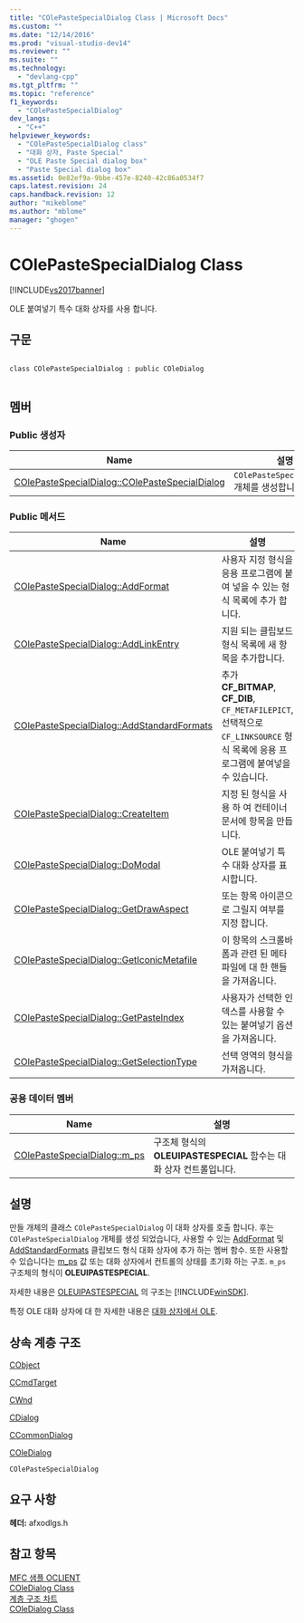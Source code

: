 ```yaml
---
title: "COlePasteSpecialDialog Class | Microsoft Docs"
ms.custom: ""
ms.date: "12/14/2016"
ms.prod: "visual-studio-dev14"
ms.reviewer: ""
ms.suite: ""
ms.technology: 
  - "devlang-cpp"
ms.tgt_pltfrm: ""
ms.topic: "reference"
f1_keywords: 
  - "COlePasteSpecialDialog"
dev_langs: 
  - "C++"
helpviewer_keywords: 
  - "COlePasteSpecialDialog class"
  - "대화 상자, Paste Special"
  - "OLE Paste Special dialog box"
  - "Paste Special dialog box"
ms.assetid: 0e82ef9a-9bbe-457e-8240-42c86a0534f7
caps.latest.revision: 24
caps.handback.revision: 12
author: "mikeblome"
ms.author: "mblome"
manager: "ghogen"
---
```

# COlePasteSpecialDialog Class
[!INCLUDE[vs2017banner](../../assembler/inline/includes/vs2017banner.md)]

OLE 붙여넣기 특수 대화 상자를 사용 합니다.  
  
## 구문  
  
```  
  
class COlePasteSpecialDialog : public COleDialog  
  
```  
  
## 멤버  
  
### Public 생성자  
  
|Name|설명|  
|----------|--------|  
|[COlePasteSpecialDialog::COlePasteSpecialDialog](../Topic/COlePasteSpecialDialog::COlePasteSpecialDialog.md)|`COlePasteSpecialDialog` 개체를 생성합니다.|  
  
### Public 메서드  
  
|Name|설명|  
|----------|--------|  
|[COlePasteSpecialDialog::AddFormat](../Topic/COlePasteSpecialDialog::AddFormat.md)|사용자 지정 형식을 응용 프로그램에 붙여 넣을 수 있는 형식 목록에 추가 합니다.|  
|[COlePasteSpecialDialog::AddLinkEntry](../Topic/COlePasteSpecialDialog::AddLinkEntry.md)|지원 되는 클립보드 형식 목록에 새 항목을 추가합니다.|  
|[COlePasteSpecialDialog::AddStandardFormats](../Topic/COlePasteSpecialDialog::AddStandardFormats.md)|추가  **CF\_BITMAP**,  **CF\_DIB**, `CF_METAFILEPICT`, 선택적으로 `CF_LINKSOURCE` 형식 목록에 응용 프로그램에 붙여넣을 수 있습니다.|  
|[COlePasteSpecialDialog::CreateItem](../Topic/COlePasteSpecialDialog::CreateItem.md)|지정 된 형식을 사용 하 여 컨테이너 문서에 항목을 만듭니다.|  
|[COlePasteSpecialDialog::DoModal](../Topic/COlePasteSpecialDialog::DoModal.md)|OLE 붙여넣기 특수 대화 상자를 표시합니다.|  
|[COlePasteSpecialDialog::GetDrawAspect](../Topic/COlePasteSpecialDialog::GetDrawAspect.md)|또는 항목 아이콘으로 그릴지 여부를 지정 합니다.|  
|[COlePasteSpecialDialog::GetIconicMetafile](../Topic/COlePasteSpecialDialog::GetIconicMetafile.md)|이 항목의 스크롤바 폼과 관련 된 메타 파일에 대 한 핸들을 가져옵니다.|  
|[COlePasteSpecialDialog::GetPasteIndex](../Topic/COlePasteSpecialDialog::GetPasteIndex.md)|사용자가 선택한 인덱스를 사용할 수 있는 붙여넣기 옵션을 가져옵니다.|  
|[COlePasteSpecialDialog::GetSelectionType](../Topic/COlePasteSpecialDialog::GetSelectionType.md)|선택 영역의 형식을 가져옵니다.|  
  
### 공용 데이터 멤버  
  
|Name|설명|  
|----------|--------|  
|[COlePasteSpecialDialog::m\_ps](../Topic/COlePasteSpecialDialog::m_ps.md)|구조체 형식의  **OLEUIPASTESPECIAL** 함수는 대화 상자 컨트롤입니다.|  
  
## 설명  
 만들 개체의 클래스 `COlePasteSpecialDialog` 이 대화 상자를 호출 합니다.  후는 `COlePasteSpecialDialog` 개체를 생성 되었습니다, 사용할 수 있는  [AddFormat](../Topic/COlePasteSpecialDialog::AddFormat.md) 및  [AddStandardFormats](../Topic/COlePasteSpecialDialog::AddStandardFormats.md) 클립보드 형식 대화 상자에 추가 하는 멤버 함수.  또한 사용할 수 있습니다는  [m\_ps](../Topic/COlePasteSpecialDialog::m_ps.md) 값 또는 대화 상자에서 컨트롤의 상태를 초기화 하는 구조.  `m_ps` 구조체의 형식이  **OLEUIPASTESPECIAL**.  
  
 자세한 내용은  [OLEUIPASTESPECIAL](http://msdn.microsoft.com/library/windows/desktop/ms692434) 의 구조는 [!INCLUDE[winSDK](../../atl/includes/winsdk_md.md)].  
  
 특정 OLE 대화 상자에 대 한 자세한 내용은  [대화 상자에서 OLE](../../mfc/dialog-boxes-in-ole.md).  
  
## 상속 계층 구조  
 [CObject](../../mfc/reference/cobject-class.md)  
  
 [CCmdTarget](../../mfc/reference/ccmdtarget-class.md)  
  
 [CWnd](../../mfc/reference/cwnd-class.md)  
  
 [CDialog](../../mfc/reference/cdialog-class.md)  
  
 [CCommonDialog](../../mfc/reference/ccommondialog-class.md)  
  
 [COleDialog](../../mfc/reference/coledialog-class.md)  
  
 `COlePasteSpecialDialog`  
  
## 요구 사항  
 **헤더:**  afxodlgs.h  
  
## 참고 항목  
 [MFC 샘플 OCLIENT](../../top/visual-cpp-samples.md)   
 [COleDialog Class](../../mfc/reference/coledialog-class.md)   
 [계층 구조 차트](../../mfc/hierarchy-chart.md)   
 [COleDialog Class](../../mfc/reference/coledialog-class.md)
